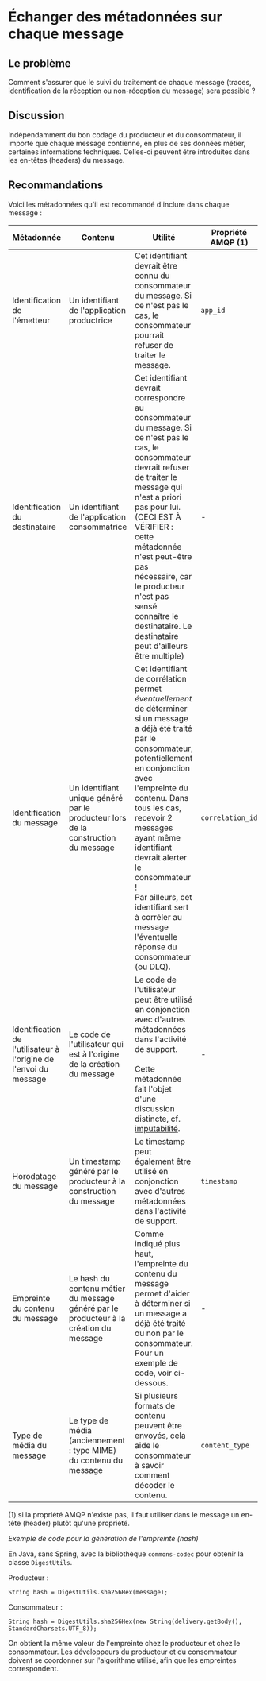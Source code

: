# Échanger des métadonnées sur chaque message

## Le problème

Comment s'assurer que le suivi du traitement de chaque message (traces, identification de la réception
ou non-réception du message) sera possible ?

## Discussion

Indépendamment du bon codage du producteur et du consommateur, il importe que chaque message contienne,
en plus de ses données métier, certaines informations techniques.
Celles-ci peuvent être introduites dans les en-têtes (headers) du message.

## Recommandations

Voici les métadonnées qu'il est recommandé d'inclure dans chaque message :

| Métadonnée | Contenu | Utilité | Propriété AMQP (1) |
|------------|---------|---------|--------------------|
| Identification de l'émetteur | Un identifiant de l'application productrice | Cet identifiant devrait être connu du consommateur du message. Si ce n'est pas le cas, le consommateur pourrait refuser de traiter le message. | `app_id` |
| Identification du destinataire | Un identifiant de l'application consommatrice | Cet identifiant devrait correspondre au consommateur du message. Si ce n'est pas le cas, le consommateur devrait refuser de traiter le message qui n'est a priori pas pour lui. <br />(CECI EST À VÉRIFIER : cette métadonnée n'est peut-être pas nécessaire, car le producteur n'est pas sensé connaître le destinataire. Le destinataire peut d'ailleurs être multiple) | - |
| Identification du message	| Un identifiant unique généré par le producteur lors de la construction du message | Cet identifiant de corrélation permet *éventuellement* de déterminer si un message a déjà été traité par le consommateur, potentiellement en conjonction avec l'empreinte du contenu. Dans tous les cas, recevoir 2 messages ayant même identifiant devrait alerter le consommateur ! <br /> Par ailleurs, cet identifiant sert à corréler au message l'éventuelle réponse du consommateur (ou DLQ). | `correlation_id` |
| Identification de l'utilisateur à l'origine de l'envoi du message | Le code de l'utilisateur qui est à l'origine de la création du message | Le code de l'utilisateur peut être utilisé en conjonction avec d'autres métadonnées dans l'activité de support. <br/><br/> Cette métadonnée fait l'objet d'une discussion distincte, cf. [imputabilité](./imputabilite.md). | - |
| Horodatage du message | Un timestamp généré par le producteur à la construction du message | Le timestamp peut également être utilisé en conjonction avec d'autres métadonnées dans l'activité de support. | `timestamp` |
| Empreinte du contenu du message | Le hash du contenu métier du message généré par le producteur à la création du message | Comme indiqué plus haut, l'empreinte du contenu du message permet d'aider à déterminer si un message a déjà été traité ou non par le consommateur. <br /> Pour un exemple de code, voir ci-dessous. | - |
| Type de média du message | Le type de média (anciennement : type MIME) du contenu du message | Si plusieurs formats de contenu peuvent être envoyés, cela aide le consommateur à savoir comment décoder le contenu. | `content_type` |

(1) si la propriété AMQP n'existe pas, il faut utiliser dans le message un en-tête (header) plutôt qu'une 
propriété.


*Exemple de code pour la génération de l'empreinte (hash)*

En Java, sans Spring, avec la bibliothèque `commons-codec` pour obtenir la classe `DigestUtils`.

Producteur :

```
String hash = DigestUtils.sha256Hex(message);
```

Consommateur :

```
String hash = DigestUtils.sha256Hex(new String(delivery.getBody(), StandardCharsets.UTF_8));
```

On obtient la même valeur de l'empreinte chez le producteur et chez le consommateur.
Les développeurs du producteur et du consommateur doivent se coordonner sur l'algorithme utilisé,
afin que les empreintes correspondent.
